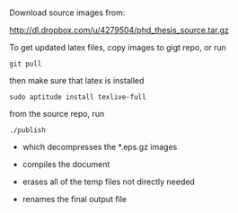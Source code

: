 

# 

Download source images from:

http://dl.dropbox.com/u/4279504/phd_thesis_source.tar.gz

To get updated latex files, copy images to gigt repo, or run

    git pull


then make sure that latex is installed

    sudo aptitude install texlive-full

from the source repo, run

    ./publish

* which decompresses the *.eps.gz images

* compiles the document

* erases all of the temp files not directly needed

* renames the final output file
